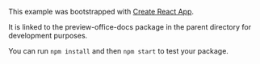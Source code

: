 This example was bootstrapped with [Create React App](https://github.com/facebook/create-react-app).

It is linked to the preview-office-docs package in the parent directory for development purposes.

You can run `npm install` and then `npm start` to test your package.
